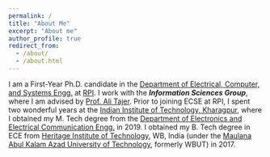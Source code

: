 ```yaml
---
permalink: /
title: "About Me"
excerpt: "About me"
author_profile: true
redirect_from: 
  - /about/
  - /about.html
---
```


I am a First-Year Ph.D. candidate in the [Department of Electrical, Computer, and Systems Engg.](https://www.ecse.rpi.edu/) at [RPI](https://www.rpi.edu/). I work with the ***Information Sciences Group***, where I am advised by [Prof. Ali Tajer](https://www.isg-rpi.com/). Prior to joining ECSE at RPI, I spent two wonderful years at the [Indian Institute of Technology, Kharagpur](http://www.iitkgp.ac.in/), where I obtained my M. Tech degree from the [Department of Electronics and Electrical Communication Engg.](http://www.iitkgp.ac.in/department/EC) in 2019. I obtained my B. Tech degree in ECE from [Heritage Institute of Technology](https://www.heritageit.edu/), WB, India (under the [Maulana Abul Kalam Azad University of Technology](http://makautexam.net/), formerly WBUT) in 2017.


